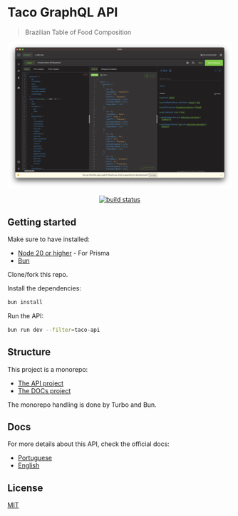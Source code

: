# Taco GraphQL API

> Brazilian Table of Food Composition

![GraphQL Client](./apps/website/docs/images/graphql-client.png)

<p align="center">
 <a href="https://github.com/raulfdm/taco-api/actions/workflows/ci.yml">
   <img src="https://github.com/raulfdm/taco-api/actions/workflows/ci.yml/badge.svg"
        alt="build status">
 </a>
</p>

## Getting started

Make sure to have installed:

- [Node 20 or higher](https://nodejs.org/en) - For Prisma
- [Bun](https://bun.sh/)

Clone/fork this repo.

Install the dependencies:

```bash
bun install
```

Run the API:

```bash
bun run dev --filter=taco-api
```

## Structure

This project is a monorepo:

- [The API project](./apps/taco/)
- [The DOCs project](./apps/website)

The monorepo handling is done by Turbo and Bun.

## Docs

For more details about this API, check the official docs:

- [Portuguese](https://taco-api.netlify.app/)
- [English](https://taco-api.netlify.app/en)

## License

[MIT](./LICENSE.md)
